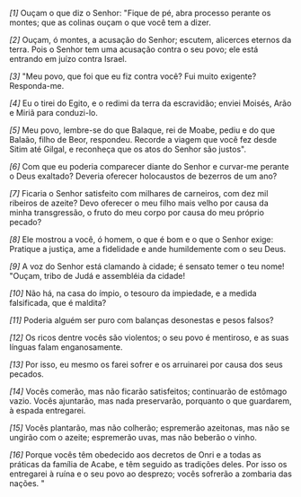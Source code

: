 *[1]* Ouçam o que diz o Senhor: "Fique de pé, abra processo perante os montes; que as colinas ouçam o que você tem a dizer.

*[2]* Ouçam, ó montes, a acusação do Senhor; escutem, alicerces eternos da terra. Pois o Senhor tem uma acusação contra o seu povo; ele está entrando em juízo contra Israel.

*[3]* "Meu povo, que foi que eu fiz contra você? Fui muito exigente? Responda-me.

*[4]* Eu o tirei do Egito, e o redimi da terra da escravidão; enviei Moisés, Arão e Miriã para conduzi-lo.

*[5]* Meu povo, lembre-se do que Balaque, rei de Moabe, pediu e do que Balaão, filho de Beor, respondeu. Recorde a viagem que você fez desde Sitim até Gilgal, e reconheça que os atos do Senhor são justos".

*[6]* Com que eu poderia comparecer diante do Senhor e curvar-me perante o Deus exaltado? Deveria oferecer holocaustos de bezerros de um ano?

*[7]* Ficaria o Senhor satisfeito com milhares de carneiros, com dez mil ribeiros de azeite? Devo oferecer o meu filho mais velho por causa da minha transgressão, o fruto do meu corpo por causa do meu próprio pecado?

*[8]* Ele mostrou a você, ó homem, o que é bom e o que o Senhor exige: Pratique a justiça, ame a fidelidade e ande humildemente com o seu Deus.

*[9]* A voz do Senhor está clamando à cidade; é sensato temer o teu nome! "Ouçam, tribo de Judá e assembléia da cidade!

*[10]* Não há, na casa do ímpio, o tesouro da impiedade, e a medida falsificada, que é maldita?

*[11]* Poderia alguém ser puro com balanças desonestas e pesos falsos?

*[12]* Os ricos dentre vocês são violentos; o seu povo é mentiroso, e as suas línguas falam enganosamente.

*[13]* Por isso, eu mesmo os farei sofrer e os arruinarei por causa dos seus pecados.

*[14]* Vocês comerão, mas não ficarão satisfeitos; continuarão de estômago vazio. Vocês ajuntarão, mas nada preservarão, porquanto o que guardarem, à espada entregarei.

*[15]* Vocês plantarão, mas não colherão; espremerão azeitonas, mas não se ungirão com o azeite; espremerão uvas, mas não beberão o vinho.

*[16]* Porque vocês têm obedecido aos decretos de Onri e a todas as práticas da família de Acabe, e têm seguido as tradições deles. Por isso os entregarei à ruína e o seu povo ao desprezo; vocês sofrerão a zombaria das nações. "

